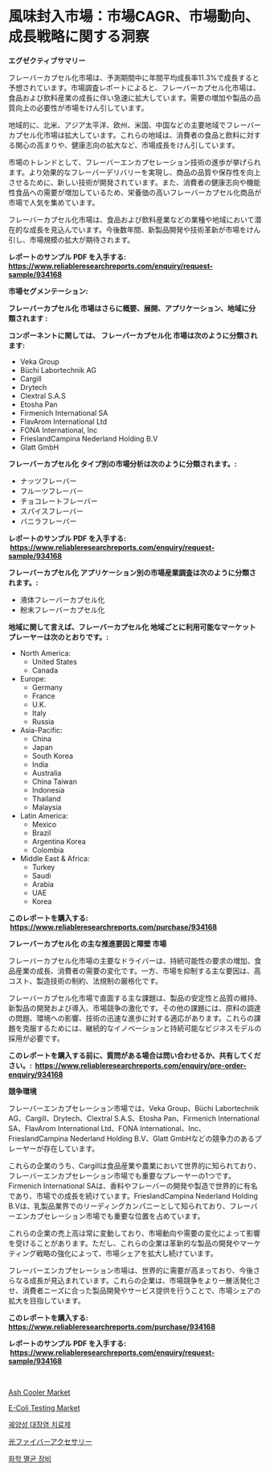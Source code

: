<p><h1>風味封入市場：市場CAGR、市場動向、成長戦略に関する洞察</h1></p><p><strong>エグゼクティブサマリー</strong></p>
<p><p>フレーバーカプセル化市場は、予測期間中に年間平均成長率11.3%で成長すると予想されています。市場調査レポートによると、フレーバーカプセル化市場は、食品および飲料産業の成長に伴い急速に拡大しています。需要の増加や製品の品質向上の必要性が市場をけん引しています。</p><p>地域的に、北米、アジア太平洋、欧州、米国、中国などの主要地域でフレーバーカプセル化市場は拡大しています。これらの地域は、消費者の食品と飲料に対する関心の高まりや、健康志向の拡大など、市場成長をけん引しています。</p><p>市場のトレンドとして、フレーバーエンカプセレーション技術の進歩が挙げられます。より効果的なフレーバーデリバリーを実現し、商品の品質や保存性を向上させるために、新しい技術が開発されています。また、消費者の健康志向や機能性食品への需要が増加しているため、栄養価の高いフレーバーカプセル化商品が市場で人気を集めています。</p><p>フレーバーカプセル化市場は、食品および飲料産業などの業種や地域において潜在的な成長を見込んでいます。今後数年間、新製品開発や技術革新が市場をけん引し、市場規模の拡大が期待されます。</p></p>
<p><strong>レポートのサンプル PDF を入手する: <a href="https://www.reliableresearchreports.com/enquiry/request-sample/934168">https://www.reliableresearchreports.com/enquiry/request-sample/934168</a></strong></p>
<p><strong>市場セグメンテーション:</strong></p>
<p><strong> フレーバーカプセル化 市場はさらに概要、展開、アプリケーション、地域に分類されます :</strong></p>
<p><strong>コンポーネントに関しては、 フレーバーカプセル化 市場は次のように分類されます: &nbsp;</strong></p>
<p><ul><li>Veka Group</li><li>Büchi Labortechnik AG</li><li>Cargill</li><li>Drytech</li><li>Clextral S.A.S</li><li>Etosha Pan</li><li>Firmenich International SA</li><li>FlavArom International Ltd</li><li>FONA International, Inc</li><li>FrieslandCampina Nederland Holding B.V</li><li>Glatt GmbH</li></ul></p>
<p><strong> フレーバーカプセル化 タイプ別の市場分析は次のように分類されます。:</strong></p>
<p><ul><li>ナッツフレーバー</li><li>フルーツフレーバー</li><li>チョコレートフレーバー</li><li>スパイスフレーバー</li><li>バニラフレーバー</li></ul></p>
<p><strong>レポートのサンプル PDF を入手する: &nbsp;<a href="https://www.reliableresearchreports.com/enquiry/request-sample/934168">https://www.reliableresearchreports.com/enquiry/request-sample/934168</a></strong></p>
<p><strong> フレーバーカプセル化 アプリケーション別の市場産業調査は次のように分類されます。:</strong></p>
<p><ul><li>液体フレーバーカプセル化</li><li>粉末フレーバーカプセル化</li></ul></p>
<p><strong>地域に関して言えば、フレーバーカプセル化 地域ごとに利用可能なマーケットプレーヤーは次のとおりです。:</strong></p>
<p><ul>
    <li>
        North America:
        <ul>
            <li>United States</li>
            <li>Canada</li>
        </ul>
    </li>
    <li>
        Europe:
        <ul>
            <li>Germany</li>
            <li>France</li>
            <li>U.K.</li>
            <li>Italy</li>
            <li>Russia</li>
        </ul>
    </li>
    <li>
        Asia-Pacific:
        <ul>
            <li>China</li>
            <li>Japan</li>
            <li>South Korea</li>
            <li>India</li>
            <li>Australia</li>
            <li>China Taiwan</li>
            <li>Indonesia</li>
            <li>Thailand</li>
            <li>Malaysia</li>
        </ul>
    </li>
    <li>
        Latin America:
        <ul>
            <li>Mexico</li>
            <li>Brazil</li>
            <li>Argentina Korea</li>
            <li>Colombia</li>
        </ul>
    </li>
    <li>
        Middle East & Africa:
        <ul>
            <li>Turkey</li>
            <li>Saudi</li>
            <li>Arabia</li>
            <li>UAE</li>
            <li>Korea</li>
        </ul>
    </li>
    </ul></p>
<p><strong>このレポートを購入する: &nbsp;<a href="https://www.reliableresearchreports.com/purchase/934168">https://www.reliableresearchreports.com/purchase/934168</a></strong></p>
<p><strong>フレーバーカプセル化 の主な推進要因と障壁 市場</strong></p>
<p><p>フレーバーカプセル化市場の主要なドライバーは、持続可能性の要求の増加、食品産業の成長、消費者の需要の変化です。一方、市場を抑制する主な要因は、高コスト、製造技術の制約、法規制の厳格化です。</p><p>フレーバーカプセル化市場で直面する主な課題は、製品の安定性と品質の維持、新製品の開発および導入、市場競争の激化です。その他の課題には、原料の調達の問題、環境への影響、技術の迅速な進歩に対する適応があります。これらの課題を克服するためには、継続的なイノベーションと持続可能なビジネスモデルの採用が必要です。</p></p>
<p><strong>このレポートを購入する前に、質問がある場合は問い合わせるか、共有してください。:&nbsp; <a href="https://www.reliableresearchreports.com/enquiry/pre-order-enquiry/934168">https://www.reliableresearchreports.com/enquiry/pre-order-enquiry/934168</a></strong></p>
<p><strong>競争環境</strong></p>
<p><p>フレーバーエンカプセレーション市場では、Veka Group、Büchi Labortechnik AG、Cargill、Drytech、Clextral S.A.S、Etosha Pan、Firmenich International SA、FlavArom International Ltd、FONA International、Inc、FrieslandCampina Nederland Holding B.V、Glatt GmbHなどの競争力のあるプレーヤーが存在しています。</p><p>これらの企業のうち、Cargillは食品産業や農業において世界的に知られており、フレーバーエンカプセレーション市場でも重要なプレーヤーの1つです。Firmenich International SAは、香料やフレーバーの開発や製造で世界的に有名であり、市場での成長を続けています。FrieslandCampina Nederland Holding B.Vは、乳製品業界でのリーディングカンパニーとして知られており、フレーバーエンカプセレーション市場でも重要な位置を占めています。</p><p>これらの企業の売上高は常に変動しており、市場動向や需要の変化によって影響を受けることがあります。ただし、これらの企業は革新的な製品の開発やマーケティング戦略の強化によって、市場シェアを拡大し続けています。</p><p>フレーバーエンカプセレーション市場は、世界的に需要が高まっており、今後さらなる成長が見込まれています。これらの企業は、市場競争をより一層活発化させ、消費者ニーズに合った製品開発やサービス提供を行うことで、市場シェアの拡大を目指しています。</p></p>
<p><strong>このレポートを購入する: &nbsp; <a href="https://www.reliableresearchreports.com/purchase/934168">https://www.reliableresearchreports.com/purchase/934168</a></strong></p>
<p><strong>レポートのサンプル PDF を入手する: &nbsp;<a href="https://www.reliableresearchreports.com/enquiry/request-sample/934168">https://www.reliableresearchreports.com/enquiry/request-sample/934168</a></strong><strong></strong></p>
<p>&nbsp;</p>
<p><p><a href="https://github.com/Krish2023na/Market-Research-Report-List-3/blob/main/ash-cooler-market.md">Ash Cooler Market</a></p><p><a href="https://issuu.com/reportprime-2/docs/e-coli-testing-market-size-2030.ppt_3974608f2f005c">E-Coli Testing Market</a></p><p><a href="https://medium.com/@jimmieytrau676766/%EA%B6%81%EA%B7%B9%EC%A0%81-%EB%8C%80%EC%9E%A5%EC%97%BC-%EC%95%BD%EB%AC%BC-%EC%8B%9C%EC%9E%A5-%EC%A7%80%ED%91%9C-%ED%95%B4%EB%8F%85-%EC%8B%9C%EC%9E%A5-%EC%A0%90%EC%9C%A0%EC%9C%A8-%ED%8A%B8%EB%A0%8C%EB%93%9C-%EB%B0%8F-%EC%84%B1%EC%9E%A5-%ED%8C%A8%ED%84%B4-3a112a9b4332">궤양성 대장염 치료제</a></p><p><a href="https://medium.com/@briaabshire64/%E3%83%95%E3%82%A1%E3%82%A4%E3%83%90%E3%83%BC%E3%82%AA%E3%83%97%E3%83%86%E3%82%A3%E3%83%83%E3%82%AF%E3%82%A2%E3%82%AF%E3%82%BB%E3%82%B5%E3%83%AA%E3%83%BC%E5%B8%82%E5%A0%B4%E3%81%AE%E6%B4%9E%E5%AF%9F-%E5%B8%82%E5%A0%B4%E5%8B%95%E5%90%91-%E6%88%90%E9%95%B7-2024%E5%B9%B4%E3%81%8B%E3%82%892031%E5%B9%B4%E3%81%BE%E3%81%A7%E3%81%AE%E4%BA%88%E6%B8%AC-2060ffbdc5ab">光ファイバーアクセサリー</a></p><p><a href="https://medium.com/@jimmieytrau676766/%ED%99%94%ED%95%99-%EC%82%B4%EA%B7%A0-%EC%9E%A5%EB%B9%84-%EC%8B%9C%EC%9E%A5%EC%9D%80-%EC%8B%9C%EC%9E%A5-%EC%A0%90%EC%9C%A0%EC%9C%A8-%ED%81%AC%EA%B8%B0-%EB%B0%8F-2031%EB%85%84%EA%B9%8C%EC%A7%80%EC%9D%98-%EC%98%88%EC%83%81-%EC%98%88%EC%B8%A1%EC%97%90-%EC%B4%88%EC%A0%90%EC%9D%84-%EB%A7%9E%EC%B6%A5%EB%8B%88%EB%8B%A4-2f8028e61772">화학 멸균 장비</a></p></p>